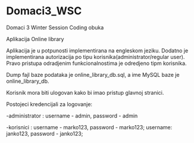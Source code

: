 # Domaci3_WSC
Domaci 3 Winter Session Coding obuka

Aplikacija Online library

Aplikacija je u potpunosti implementirana na engleskom jeziku. Dodatno je implementirana autorizacija po tipu korisnika(administrator/regular user). Pravo pristupa odradjenim funkcionalnostima je odredjeno tipm korisnika.

Dump fajl baze podataka je online_library_db.sql, a ime MySQL baze je online_library_db.

Korisnik mora biti ulogovan kako bi imao pristup glavnoj stranici.

Postojeci kredencijali za logovanje:

-administrator : username - admin, password - admin

-korisnici : username - marko123, password - marko123; username: janko123, password - janko123;
